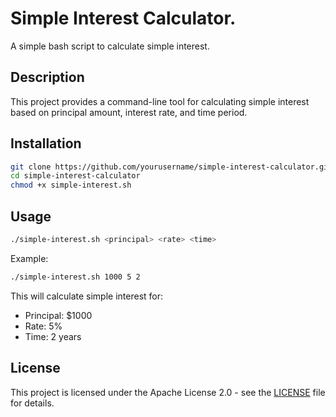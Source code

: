 # Simple Interest Calculator.

A simple bash script to calculate simple interest.

## Description
This project provides a command-line tool for calculating simple interest based on principal amount, interest rate, and time period.

## Installation
```bash
git clone https://github.com/yourusername/simple-interest-calculator.git
cd simple-interest-calculator
chmod +x simple-interest.sh
```

## Usage
```bash
./simple-interest.sh <principal> <rate> <time>
```

Example:
```bash
./simple-interest.sh 1000 5 2
```
This will calculate simple interest for:
- Principal: $1000
- Rate: 5%
- Time: 2 years

## License
This project is licensed under the Apache License 2.0 - see the [LICENSE](LICENSE) file for details.

